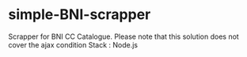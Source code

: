 # simple-BNI-scrapper
Scrapper for BNI CC Catalogue. Please note that this solution does not cover the ajax condition
Stack : Node.js
